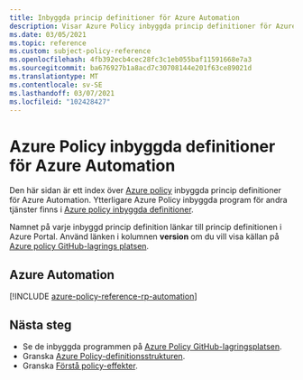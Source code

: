 ```yaml
---
title: Inbyggda princip definitioner för Azure Automation
description: Visar Azure Policy inbyggda princip definitioner för Azure Automation. Dessa inbyggda princip definitioner tillhandahåller vanliga metoder för att hantera dina Azure-resurser.
ms.date: 03/05/2021
ms.topic: reference
ms.custom: subject-policy-reference
ms.openlocfilehash: 4fb392ecb4cec28fc3c1eb055baf11591668e7a3
ms.sourcegitcommit: ba676927b1a8acd7c30708144e201f63ce89021d
ms.translationtype: MT
ms.contentlocale: sv-SE
ms.lasthandoff: 03/07/2021
ms.locfileid: "102428427"
---
```

# <a name="azure-policy-built-in-definitions-for-azure-automation"></a>Azure Policy inbyggda definitioner för Azure Automation

Den här sidan är ett index över [Azure policy](../governance/policy/overview.md) inbyggda princip definitioner för Azure Automation. Ytterligare Azure Policy inbyggda program för andra tjänster finns i [Azure policy inbyggda definitioner](../governance/policy/samples/built-in-policies.md).

Namnet på varje inbyggd princip definition länkar till princip definitionen i Azure Portal. Använd länken i kolumnen **version** om du vill visa källan på [Azure policy GitHub-lagrings platsen](https://github.com/Azure/azure-policy).

## <a name="azure-automation"></a>Azure Automation

[!INCLUDE [azure-policy-reference-rp-automation](../../includes/policy/reference/byrp/microsoft.automation.md)]

## <a name="next-steps"></a>Nästa steg

- Se de inbyggda programmen på [Azure Policy GitHub-lagringsplatsen](https://github.com/Azure/azure-policy).
- Granska [Azure Policy-definitionsstrukturen](../governance/policy/concepts/definition-structure.md).
- Granska [Förstå policy-effekter](../governance/policy/concepts/effects.md).
